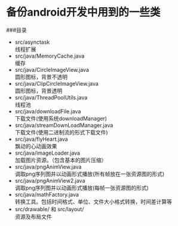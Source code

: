 备份android开发中用到的一些类
==
###目录
* src/asynctask<br>
线程扩展
* src/java/MemoryCache.java<br>
缓存
* src/java/CircleImageView.java<br>
圆形图标，背景不透明
* src/java/ClipCircleImageView.java<br>
圆形图标，背景透明
* src/java/ThreadPoolUtils.java<br>
线程池
* src/java/downloadFile.java<br>
下载文件(使用系统downloadManager)
* src/java/streamDownLoadManager.java<br>
下载文件(使用二进制流的形式下载文件)
* src/java/flyHeart.java<br>
飘动的心动画效果
* src/java/imageLoader.java<br>
加载图片资源。（包含基本的图片压缩）
* src/java/pngAnimView.java<br>
调取png序列图并以动画形式播放(所有帧放在一张资源图的形式)
* src/java/pngAnimView2.java<br>
调取png序列图并以动画形式播放(每帧一张资源图的形式)
* src/java/mathFactory.java<br>
转换工具。包括时间格式、单位、文件大小格式转换，时间差计算等
* src/drawable/ 和 src/layout/<br>
资源及布局文件
